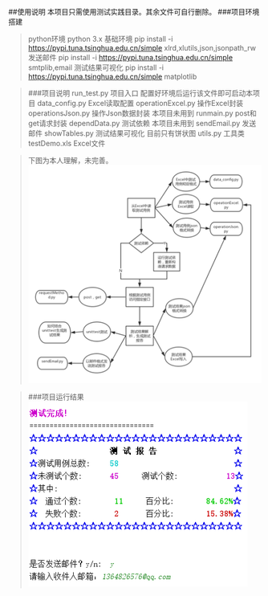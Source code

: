 ##使用说明
本项目只需使用测试实践目录。其余文件可自行删除。
###项目环境搭建
>python环境 python 3.x
>基础环境 pip install -i https://pypi.tuna.tsinghua.edu.cn/simple xlrd,xlutils,json,jsonpath_rw
>发送邮件 pip install -i https://pypi.tuna.tsinghua.edu.cn/simple smtplib,email
>测试结果可视化 pip install -i https://pypi.tuna.tsinghua.edu.cn/simple matplotlib

>###项目说明 
>run_test.py  项目入口  配置好环境后运行该文件即可启动本项目
>data_config.py Excel读取配置 
>operationExcel.py 操作Excel封装
>operationsJson.py  操作Json数据封装 本项目未用到
>runmain.py   post和get请求封装
>dependData.py  测试依赖  本项目未用到
>sendEmail.py  发送邮件
>showTables.py 测试结果可视化 目前只有饼状图
>utils.py  工具类
>testDemo.xls  Excel文件

>下图为本人理解，未完善。
>![](https://github.com/budaLi/Unittest/blob/master/%E6%B5%8B%E8%AF%95%E5%AE%9E%E8%B7%B5/images/mind.png)


>###项目运行结果
>![](https://github.com/budaLi/Unittest/blob/master/%E6%B5%8B%E8%AF%95%E5%AE%9E%E8%B7%B5/images/screen.png)
